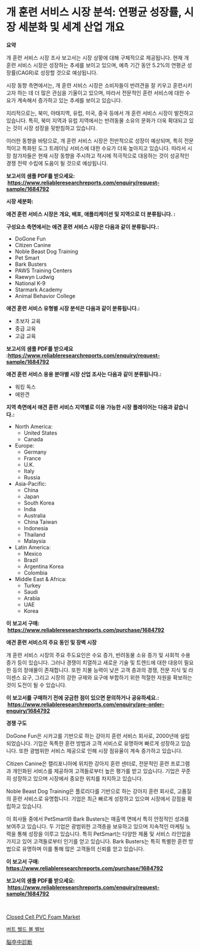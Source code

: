 <p><h1>개 훈련 서비스 시장 분석: 연평균 성장률, 시장 세분화 및 세계 산업 개요</h1></p><p><strong>요약</strong></p>
<p><p>개 훈련 서비스 시장 조사 보고서는 시장 상황에 대해 구체적으로 제공됩니다. 현재 개 훈련 서비스 시장은 성장하는 추세를 보이고 있으며, 예측 기간 동안 5.2%의 연평균 성장률(CAGR)로 성장할 것으로 예상됩니다.</p><p>시장 동향 측면에서는, 개 훈련 서비스 시장은 소비자들이 반려견을 잘 키우고 훈련시키고자 하는 데 더 많은 관심을 기울이고 있으며, 따라서 전문적인 훈련 서비스에 대한 수요가 계속해서 증가하고 있는 추세를 보이고 있습니다.</p><p>지리적으로는, 북미, 아태지역, 유럽, 미국, 중국 등에서 개 훈련 서비스 시장이 발전하고 있습니다. 특히, 북미 지역과 유럽 지역에서는 반려동물 소유의 문화가 더욱 확대되고 있는 것이 시장 성장을 뒷받침하고 있습니다.</p><p>이러한 동향을 바탕으로, 개 훈련 서비스 시장은 전반적으로 성장이 예상되며, 특히 전문적이고 특화된 도그 트레이닝 서비스에 대한 수요가 더욱 높아지고 있습니다. 따라서 시장 참가자들은 현재 시장 동향을 주시하고 적시에 적극적으로 대응하는 것이 성공적인 경쟁 전략 수립에 도움이 될 것으로 예상됩니다.</p></p>
<p><strong>보고서의 샘플 PDF를 받으세요: &nbsp;<a href="https://www.reliableresearchreports.com/enquiry/request-sample/1684792">https://www.reliableresearchreports.com/enquiry/request-sample/1684792</a></strong></p>
<p><strong>시장 세분화:</strong></p>
<p><strong> 애견 훈련 서비스 시장은 개요, 배포, 애플리케이션 및 지역으로 더 분류됩니다. :</strong></p>
<p><strong>구성요소 측면에서는 애견 훈련 서비스 시장은 다음과 같이 분류됩니다.:</strong></p>
<p><ul><li>DoGone Fun</li><li>Citizen Canine</li><li>Noble Beast Dog Training</li><li>Pet Smart</li><li>Bark Busters</li><li>PAWS Training Centers</li><li>Raewyn Ludwig</li><li>National K-9</li><li>Starmark Academy</li><li>Animal Behavior College</li></ul></p>
<p><strong> 애견 훈련 서비스 유형별 시장 분석은 다음과 같이 분류됩니다.:</strong></p>
<p><ul><li>초보자 교육</li><li>중급 교육</li><li>고급 교육</li></ul></p>
<p><strong>보고서의 샘플 PDF를 받으세요 :<a href="https://www.reliableresearchreports.com/enquiry/request-sample/1684792">https://www.reliableresearchreports.com/enquiry/request-sample/1684792</a></strong></p>
<p><strong> 애견 훈련 서비스 응용 분야별 시장 산업 조사는 다음과 같이 분류됩니다.:</strong></p>
<p><ul><li>워킹 독스</li><li>애완견</li></ul></p>
<p><strong>지역 측면에서 애견 훈련 서비스 지역별로 이용 가능한 시장 플레이어는 다음과 같습니다.:</strong></p>
<p><ul>
    <li>
        North America:
        <ul>
            <li>United States</li>
            <li>Canada</li>
        </ul>
    </li>
    <li>
        Europe:
        <ul>
            <li>Germany</li>
            <li>France</li>
            <li>U.K.</li>
            <li>Italy</li>
            <li>Russia</li>
        </ul>
    </li>
    <li>
        Asia-Pacific:
        <ul>
            <li>China</li>
            <li>Japan</li>
            <li>South Korea</li>
            <li>India</li>
            <li>Australia</li>
            <li>China Taiwan</li>
            <li>Indonesia</li>
            <li>Thailand</li>
            <li>Malaysia</li>
        </ul>
    </li>
    <li>
        Latin America:
        <ul>
            <li>Mexico</li>
            <li>Brazil</li>
            <li>Argentina Korea</li>
            <li>Colombia</li>
        </ul>
    </li>
    <li>
        Middle East & Africa:
        <ul>
            <li>Turkey</li>
            <li>Saudi</li>
            <li>Arabia</li>
            <li>UAE</li>
            <li>Korea</li>
        </ul>
    </li>
    </ul></p>
<p><strong>이 보고서 구매: &nbsp;<a href="https://www.reliableresearchreports.com/purchase/1684792">https://www.reliableresearchreports.com/purchase/1684792</a></strong></p>
<p><strong>애견 훈련 서비스의 주요 동인 및 장벽 시장</strong></p>
<p><p>개 훈련 서비스 시장의 주요 주도요인은 수요 증가, 반려동물 소유 증가 및 사회적 수용 증가 등이 있습니다. 그러나 경쟁이 치열하고 새로운 기술 및 트렌드에 대한 대응이 필요한 등의 장애물이 존재합니다. 또한 지불 능력이 낮은 고객 층과의 경쟁, 전문 지식 및 라이센스 요구, 그리고 시장의 강한 규제와 요구에 부합하기 위한 적절한 자원을 확보하는 것이 도전이 될 수 있습니다.</p></p>
<p><strong>이 보고서를 구매하기 전에 궁금한 점이 있으면 문의하거나 공유하세요.: &nbsp;<a href="https://www.reliableresearchreports.com/enquiry/pre-order-enquiry/1684792">https://www.reliableresearchreports.com/enquiry/pre-order-enquiry/1684792</a></strong></p>
<p><strong>경쟁 구도</strong></p>
<p><p>DoGone Fun은 시카고를 기반으로 하는 강아지 훈련 서비스 회사로, 2000년에 설립되었습니다. 기업은 독특한 훈련 방법과 고객 서비스로 유명하며 빠르게 성장하고 있습니다. 또한 광범위한 서비스 제공으로 인해 시장 점유율이 계속 증가하고 있습니다.</p><p>Citizen Canine은 캘리포니아에 위치한 강아지 훈련 센터로, 전문적인 훈련 프로그램과 개인화된 서비스를 제공하여 고객들로부터 높은 평가를 받고 있습니다. 기업은 꾸준히 성장하고 있으며 시장에서 중요한 위치를 차지하고 있습니다.</p><p>Noble Beast Dog Training은 플로리다를 기반으로 하는 강아지 훈련 회사로, 고품질의 훈련 서비스로 유명합니다. 기업은 최근 빠르게 성장하고 있으며 시장에서 강점을 확립하고 있습니다.</p><p>이 회사들 중에서 PetSmart와 Bark Busters는 매출액 면에서 특히 안정적인 성과를 보여주고 있습니다. 두 기업은 광범위한 고객층을 보유하고 있으며 지속적인 마케팅 노력을 통해 성장을 이루고 있습니다. 특히 PetSmart는 다양한 제품 및 서비스 라인업을 가지고 있어 고객들로부터 인기를 얻고 있습니다. Bark Busters는 특히 특별한 훈련 방법으로 유명하며 이를 통해 많은 고객들의 신뢰를 얻고 있습니다.</p></p>
<p><strong>이 보고서 구매: &nbsp; <a href="https://www.reliableresearchreports.com/purchase/1684792">https://www.reliableresearchreports.com/purchase/1684792</a></strong></p>
<p><strong>보고서의 샘플 PDF를 받으세요: &nbsp;<a href="https://www.reliableresearchreports.com/enquiry/request-sample/1684792">https://www.reliableresearchreports.com/enquiry/request-sample/1684792</a></strong><strong></strong></p>
<p>&nbsp;</p>
<p><p><a href="https://github.com/Glendatilghmankmgz0rbhwpy/Market-Research-Report-List-1/blob/main/closed-cell-pvc-foam-market.md">Closed Cell PVC Foam Market</a></p><p><a href="https://medium.com/@dayanarunolfsdottir/%EB%B2%84%ED%8A%BC-%EC%9A%A9%EC%A0%91-%EB%B3%BC-%EB%B0%B8%EB%B8%8C-%EC%8B%9C%EC%9E%A5%EC%9D%80-%EC%8B%9C%EC%9E%A5-%EC%A0%90%EC%9C%A0%EC%9C%A8-%EC%8B%9C%EC%9E%A5-%ED%8A%B8%EB%A0%8C%EB%93%9C-%EB%B0%8F-%EC%8B%9C%EC%9E%A5-%EC%84%B1%EC%9E%A5%EC%97%90-%EB%8C%80%ED%95%9C-%EC%A0%95%EB%B3%B4%EB%A5%BC-%EC%A0%9C%EA%B3%B5%ED%95%A9%EB%8B%88%EB%8B%A4-2605bd672957">버트 웰드 볼 밸브</a></p><p><a href="https://medium.com/@aaronanfotrrd897367/2024%E5%B9%B4%E3%81%8B%E3%82%892031%E5%B9%B4%E3%81%BE%E3%81%A7%E3%81%AE%E6%9C%9F%E9%96%93%E3%81%AB%E4%BA%88%E6%B8%AC%E3%81%95%E3%82%8C%E3%82%8B%E8%84%B3%E5%8D%92%E4%B8%AD%E8%A8%BA%E6%96%AD%E5%B8%82%E5%A0%B4%E3%81%AE%E5%88%86%E6%9E%90%E3%81%A8%E8%A6%8F%E6%A8%A1-ae829e78fceb">脳卒中診断</a></p></p>